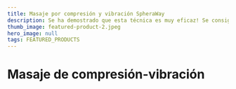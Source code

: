 ```yaml
---
title: Masaje por compresión y vibración SpheraWay
description: Se ha demostrado que esta técnica es muy eficaz! Se consigue mediante el uso de compresión por microvibración, que alterna entre compresión y presión sobre los tejidos. Este principio proporciona un excelente ejercicio para los vasos sanguíneos.
thumb_image: featured-product-2.jpeg
hero_image: null
tags: FEATURED_PRODUCTS
---
```


# Masaje de compresión-vibración
